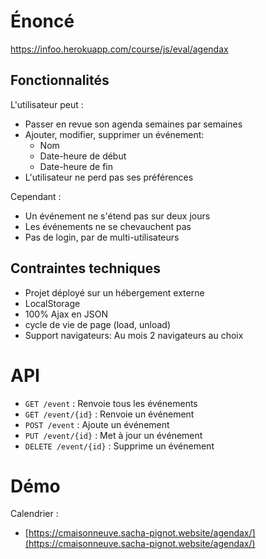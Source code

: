 # Énoncé
https://infoo.herokuapp.com/course/js/eval/agendax

## Fonctionnalités
 L'utilisateur peut :
- Passer en revue son agenda semaines par semaines
- Ajouter, modifier, supprimer un événement:
  - Nom
  - Date-heure de début
  - Date-heure de fin
- L'utilisateur ne perd pas ses préférences

Cependant :
- Un événement ne s'étend pas sur deux jours
- Les événements ne se chevauchent pas
- Pas de login, par de multi-utilisateurs

## Contraintes techniques
- Projet déployé sur un hébergement externe
- LocalStorage
- 100% Ajax en JSON
- cycle de vie de page (load, unload)
- Support navigateurs: Au mois 2 navigateurs au choix

# API
- `GET /event` : Renvoie tous les événements
- `GET /event/{id}` : Renvoie un événement
- `POST /event` : Ajoute un événement
- `PUT /event/{id}` : Met à jour un événement
- `DELETE /event/{id}` : Supprime un événement


# Démo
Calendrier :
- [https://cmaisonneuve.sacha-pignot.website/agendax/](https://cmaisonneuve.sacha-pignot.website/agendax/)

